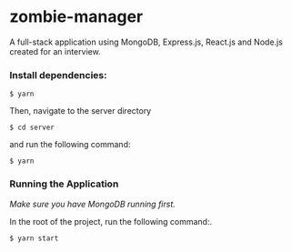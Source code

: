 # zombie-manager

A full-stack application using MongoDB, Express.js, React.js and Node.js created for an interview.

### Install dependencies:

```
$ yarn
```

Then, navigate to the server directory 
```
$ cd server
```

and run the following command:
```
$ yarn
```

### Running the Application

*Make sure you have MongoDB running first.*

In the root of the project, run the following command:.
```
$ yarn start
```
